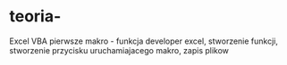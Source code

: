 # teoria-
Excel VBA pierwsze makro - funkcja developer excel, stworzenie funkcji, stworzenie przycisku uruchamiajacego makro, zapis plikow
